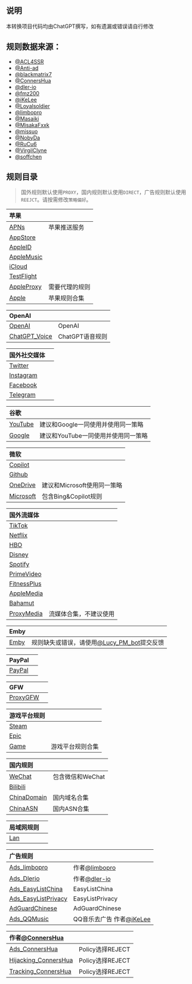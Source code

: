 ## 说明

本转换项目代码均由ChatGPT撰写，如有遗漏或错误请自行修改

## 规则数据来源：

- [@ACL4SSR](https://github.com/ACL4SSR/ACL4SSR/tree/master)
- [@Anti-ad](https://github.com/privacy-protection-tools/anti-AD)
- [@blackmatrix7](https://github.com/blackmatrix7/ios_rule_script/tree/master/rule)
- [@ConnersHua](https://github.com/ConnersHua/RuleGo/tree/master)
- [@dler-io](https://github.com/dler-io/Rules)
- [@fmz200](https://github.com/fmz200)
- [@iKeLee](https://gitlab.com/lodepuly/vpn_tool)
- [@Loyalsoldier](https://github.com/Loyalsoldier/geoip)
- [@limbopro](https://github.com/limbopro/Adblock4limbo)
- [@Masaiki](https://github.com/Masaiki/GeoIP2-CN)
- [@MisakaFxxk](https://github.com/MisakaFxxk/MisakaF_Subconverter)
- [@missuo](https://github.com/missuo/ASN-China)
- [@NobyDa](https://github.com/NobyDa)
- [@RuCu6](https://github.com/RuCu6/QuanX)
- [@VirgilClyne](https://github.com/VirgilClyne)
- [@soffchen](https://github.com/soffchen/GeoIP2-CN)


## 规则目录

> 国外规则默认使用`PROXY`，国内规则默认使用`DIRECT`，广告规则默认使用`REEJCT`。请按需修改`策略偏好`。


| 苹果  |  |
| :---- | ---- |
| [APNs](https://github.com/Repcz/Tool/raw/X/QuantumultX/Rules/APNs.list) | 苹果推送服务 | 
| [AppStore](https://github.com/Repcz/Tool/raw/X/QuantumultX/Rules/AppStore.list) |  |
| [AppleID](https://github.com/Repcz/Tool/raw/X/QuantumultX/Rules/AppleID.list) |  |
| [AppleMusic](https://github.com/Repcz/Tool/raw/X/QuantumultX/Rules/AppleMusic.list) |  |
| [iCloud](https://github.com/Repcz/Tool/raw/X/QuantumultX/Rules/iCloud.list) |  |
| [TestFlight](https://github.com/Repcz/Tool/raw/X/QuantumultX/Rules/TestFlight.list) |  |
| [AppleProxy](https://github.com/Repcz/Tool/raw/X/QuantumultX/Rules/AppleProxy.list) | 需要代理的规则 |
| [Apple](https://github.com/Repcz/Tool/raw/X/QuantumultX/Rules/Apple.list) | 苹果规则合集 | 

| OpenAI  |  |
| :---- | ---- |
| [OpenAI](https://github.com/Repcz/Tool/raw/X/QuantumultX/Rules/OpenAI.list) | OpenAI | 
| [ChatGPT_Voice](https://github.com/Repcz/Tool/raw/X/QuantumultX/Rules/ChatGPT_Voice.list) | ChatGPT语音规则 | 

| 国外社交媒体  |  |
| :---- | ---- |
| [Twitter](https://github.com/Repcz/Tool/raw/X/QuantumultX/Rules/Twitter.list) | |
| [Instagram](https://github.com/Repcz/Tool/raw/X/QuantumultX/Rules/Instagram.list) | |
| [Facebook](https://github.com/Repcz/Tool/raw/X/QuantumultX/Rules/Facebook.list) | |
| [Telegram](https://github.com/Repcz/Tool/raw/X/QuantumultX/Rules/Telegram.list) | |

| 谷歌  |  |
| :---- | ---- |
| [YouTube](https://github.com/Repcz/Tool/raw/X/QuantumultX/Rules/YouTube.list) |建议和Google一同使用并使用同一策略 |
| [Google](https://github.com/Repcz/Tool/raw/X/QuantumultX/Rules/Google.list) |建议和YouTube一同使用并使用同一策略 |

| 微软  |  |
| :---- | ---- |
| [Copilot](https://github.com/Repcz/Tool/raw/X/QuantumultX/Rules/Copilot.list) | |
| [Github](https://github.com/Repcz/Tool/raw/X/QuantumultX/Rules/Github.list) | |
| [OneDrive](https://github.com/Repcz/Tool/raw/X/QuantumultX/Rules/OneDrive.list) |建议和Microsoft使用同一策略 |
| [Microsoft](https://github.com/Repcz/Tool/raw/X/QuantumultX/Rules/Microsoft.list) |包含Bing&Copilot规则 |

| 国外流媒体  |  |
| :---- | ---- |
| [TikTok](https://github.com/Repcz/Tool/raw/X/QuantumultX/Rules/TikTok.list) | |
| [Netflix](https://github.com/Repcz/Tool/raw/X/QuantumultX/Rules/Netflix.list) | |
| [HBO](https://github.com/Repcz/Tool/raw/X/QuantumultX/Rules/HBO.list) | |
| [Disney](https://github.com/Repcz/Tool/raw/X/QuantumultX/Rules/Disney.list) | |
| [Spotify](https://github.com/Repcz/Tool/raw/X/QuantumultX/Rules/Spotify.list) | |
| [PrimeVideo](https://github.com/Repcz/Tool/raw/X/QuantumultX/Rules/PrimeVideo.list) | |
| [FitnessPlus](https://github.com/Repcz/Tool/raw/X/QuantumultX/Rules/FitnessPlus.list) | |
| [AppleMedia](https://github.com/Repcz/Tool/raw/X/QuantumultX/Rules/PrimeVideo.list) | |
| [Bahamut](https://github.com/Repcz/Tool/raw/X/QuantumultX/Rules/Bahamut.list) | |
| [ProxyMedia](https://github.com/Repcz/Tool/raw/X/QuantumultX/Rules/ProxyMedia.list) |流媒体合集，不建议使用 |

| Emby  |  |
| :---- | ---- |
| [Emby](https://github.com/Repcz/Tool/raw/X/QuantumultX/Rules/Emby.list) |规则缺失或错误，请使用[@Lucy_PM_bot](https://t.me/Lucy_PM_bot)提交反馈 |

| PayPal  |  |
| :---- | ---- |
| [PayPal](https://github.com/Repcz/Tool/raw/X/QuantumultX/Rules/PayPal.list) | |

| GFW  |  |
| :---- | ---- |
| [ProxyGFW](https://github.com/Repcz/Tool/raw/X/QuantumultX/Rules/ProxyGFW.list) | |

| 游戏平台规则  |  |
| :---- | ---- |
| [Steam](https://github.com/Repcz/Tool/raw/X/QuantumultX/Rules/Steam.list) | |
| [Epic](https://github.com/Repcz/Tool/raw/X/QuantumultX/Rules/Epic.list) | |
| [Game](https://github.com/Repcz/Tool/raw/X/QuantumultX/Rules/Game.list) |游戏平台规则合集 |

| 国内规则  |  |
| :---- | ---- |
| [WeChat](https://github.com/Repcz/Tool/raw/X/QuantumultX/Rules/WeChat.list) |包含微信和WeChat |
| [Bilibili](https://github.com/Repcz/Tool/raw/X/QuantumultX/Rules/Bilibili.list) | |
| [ChinaDomain](https://github.com/Repcz/Tool/raw/X/QuantumultX/Rules/ChinaDomain.list) |国内域名合集 |
| [ChinaASN](https://github.com/Repcz/Tool/raw/X/QuantumultX/Rules/ChinaASN.list) |国内ASN合集 |

| 局域网规则  |  |
| :---- | ---- |
| [Lan](https://github.com/Repcz/Tool/raw/X/QuantumultX/Rules/Lan.list) | |

| 广告规则  |  |
| :---- | ---- |
| [Ads_limbopro](https://github.com/Repcz/Tool/raw/X/QuantumultX/Rules/Ads_limbopro.list) |作者[@limbopro](https://github.com/limbopro/Adblock4limbo)  |
| [Ads_Dlerio](https://github.com/Repcz/Tool/raw/X/QuantumultX/Rules/Ads_Dlerio.list) |作者[@dler-io](https://github.com/dler-io/Rules)  |
| [Ads_EasyListChina](https://github.com/Repcz/Tool/raw/X/QuantumultX/Rules/Ads_EasyListChina.list) |EasyListChina |
| [Ads_EasyListPrivacy](https://github.com/Repcz/Tool/raw/X/QuantumultX/Rules/Ads_EasyListPrivacy.list) |EasyListPrivacy |
| [AdGuardChinese](https://github.com/Repcz/Tool/raw/X/QuantumultX/Rules/AdGuardChinese.list) |AdGuardChinese |
| [Ads_QQMusic](https://github.com/Repcz/Tool/raw/X/QuantumultX/Rules/Ads_QQMusic.list) |QQ音乐去广告 作者[@iKeLee](https://gitlab.com/lodepuly/vpn_tool)|

| 作者[@ConnersHua](https://github.com/ConnersHua)   |  |
| :---- | ---- |
| [Ads_ConnersHua](https://github.com/Repcz/Tool/raw/X/QuantumultX/Rules/Ads_ConnersHua.list) |Policy选择REJECT |
| [Hijacking_ConnersHua](https://github.com/Repcz/Tool/raw/X/QuantumultX/Rules/Hijacking_ConnersHua.list) |Policy选择REJECT |
| [Tracking_ConnersHua](https://github.com/Repcz/Tool/raw/X/QuantumultX/Rules/Tracking_ConnersHua.list) | Policy选择REJECT|
